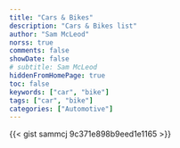 ```yaml
---
title: "Cars & Bikes"
description: "Cars & Bikes list"
author: "Sam McLeod"
norss: true
comments: false
showDate: false
# subtitle: Sam McLeod
hiddenFromHomePage: true
toc: false
keywords: ["car", "bike"]
tags: ["car", "bike"]
categories: ["Automotive"]
---
```


{{< gist sammcj 9c371e898b9eed1e1165 >}}
